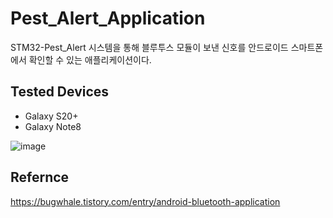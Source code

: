 ﻿# Pest_Alert_Application
STM32-Pest_Alert 시스템을 통해 블루투스 모듈이 보낸 신호를 
안드로이드 스마트폰에서  확인할 수 있는 애플리케이션이다.

## Tested Devices
 - Galaxy S20+
 - Galaxy  Note8
   
![image](https://github.com/LeeSonShin/Pest_Alert_Application/assets/118882978/d5c9f5ec-2666-4c91-adff-bff768842598)

## Refernce
https://bugwhale.tistory.com/entry/android-bluetooth-application
